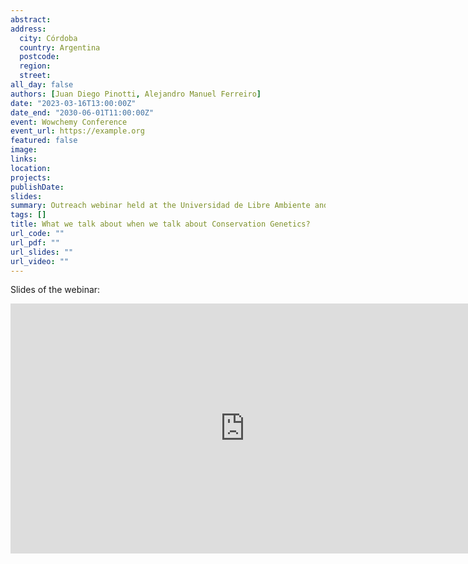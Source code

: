 ```yaml
---
abstract: 
address:
  city: Córdoba
  country: Argentina
  postcode: 
  region: 
  street: 
all_day: false
authors: [Juan Diego Pinotti, Alejandro Manuel Ferreiro]
date: "2023-03-16T13:00:00Z"
date_end: "2030-06-01T11:00:00Z"
event: Wowchemy Conference
event_url: https://example.org
featured: false
image:
links:
location: 
projects:
publishDate: 
slides: 
summary: Outreach webinar held at the Universidad de Libre Ambiente and organised by the Secretariat of Environment of the Municipality of Cordoba, Argentina.
tags: []
title: What we talk about when we talk about Conservation Genetics?
url_code: ""
url_pdf: ""
url_slides: ""
url_video: ""
---
```


Slides of the webinar:

<iframe src="https://docs.google.com/presentation/d/e/2PACX-1vT5Grno911elj7ta9Cet6umBkujOLdS8v-JaT_aR6RHhBSW5i3zGzzcAwyYtAcpNo4FH5511Kf-Vp9_/embed?start=false&loop=false&delayms=3000" frameborder="0" width="750" height="400" allowfullscreen="true" mozallowfullscreen="true" webkitallowfullscreen="true"></iframe>

